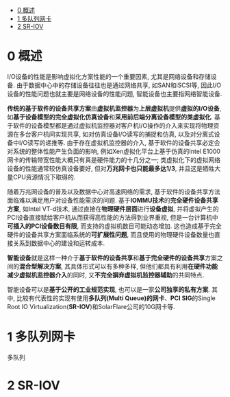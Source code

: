 
<!-- @import "[TOC]" {cmd="toc" depthFrom=1 depthTo=6 orderedList=false} -->

<!-- code_chunk_output -->

* [0 概述](#0-概述)
* [1 多队列网卡](#1-多队列网卡)
* [2 SR\-IOV](#2-sr-iov)

<!-- /code_chunk_output -->

# 0 概述

I/O设备的性能是影响虚拟化方案性能的一个重要因素, 尤其是网络设备和存储设备. 由于数据中心中的存储设备往往也是通过网络共享, 如SAN和iSCSI等, 因此I/O设备的性能问题也就主要是网络设备的性能问题, 智能设备也主要指网络智能设备.

**传统的基于软件的设备共享方案**由**虚拟机监控器**为**上层虚拟机**提供**虚拟的I/O设备**, 如**基于设备模型的完全虚拟化仿真设备**和**采用前后端分离设备模型的类虚拟化**. 基于软件的设备模型都是通过虚拟机监控器对客户机I/O操作的介入来实现将物理资源在多台客户机间实现共享, 如对仿真设备I/O读写的捕捉和仿真, 以及对分离式设备中I/O读写的递推等. 由于存在虚拟机监控器的介入, 基于软件的设备共享必定会对系统的整体性能产生负面的影响, 例如Xen虚拟化平台上基于仿真的Intel E1000网卡的传输带宽性能大概只有真是硬件能力的十几分之一; 类虚拟化下的虚拟网络设备的性能通常较仿真设备要好, 但对**万兆网卡也只能最多达1/3**, 并且这是牺牲大量CPU资源情况下取得的.

随着万兆网设备的普及以及数据中心对高速网络的需求, 基于软件的设备共享方法面临难以满足用户对设备性能需求的问题. 基于**IOMMU技术**的**完全硬件设备共享方案**, 如Intel VT\-d技术, 通过直接在**物理硬件层面**进行**设备虚拟**, 并将虚拟产生的PCI设备直接赋给客户机从而获得高性能的方法得到业界重视, 但是一台计算机中**可插入的PCI设备数目有限**, 而支持的虚拟机数目可能动态增加. 这也造成基于完全硬件的设备共享方案面临系统的**可扩展性问题**, 而且使用的物理硬件设备数量也直接关系到数据中心的建设和运转成本.

**智能设备**就是这样一种介于**基于软件的设备共享**和**基于完全硬件的设备共享**方案之间的**混合型解决方案**, 其具体形式可以有多种多样, 但他们都具有利用**在硬件功能减少虚拟机监控器介入**的同时, 又**不完全摒弃虚拟机监控器辅助**的共同特点. 

智能设备可以是**基于公开的工业规范实现**, 也可以是一家**公司独享的私有方案**. 其中, 比较有代表性的实现有使用**多队列(Multi Queue)的网卡**、**PCI SIG**的Single Root IO Virtualization(**SR\-IOV**)和SolarFlare公司的10G网卡等.

# 1 多队列网卡

多队列

# 2 SR\-IOV

